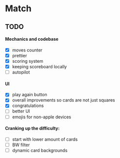 # Match

## TODO

#### Mechanics and codebase

-   [x] moves counter
-   [x] prettier
-   [x] scoring system
-   [x] keeping scoreboard locally
-   [ ] autopilot

#### UI

-   [x] play again button
-   [x] overall improvements so cards are not just squares
-   [x] congratulations
-   [ ] better UI
-   [ ] emojis for non-apple devices

#### Cranking up the difficulty:

-   [ ] start with lower amount of cards
-   [ ] BW filter
-   [ ] dynamic card backgrounds
